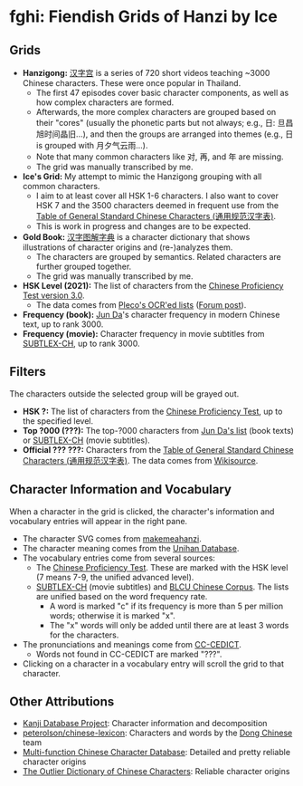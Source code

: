 # fghi: Fiendish Grids of Hanzi by Ice

## Grids

- **Hanzigong:** [汉字宫](https://baike.baidu.com/item/汉字宫) is a series of 720 short videos teaching ~3000 Chinese characters. These were once popular in Thailand.
  - The first 47 episodes cover basic character components, as well as how complex characters are formed.
  - Afterwards, the more complex characters are grouped based on their "cores" (usually the phonetic parts but not always; e.g., 日: 旦昌旭时间晶旧...), and then the groups are arranged into themes (e.g., 日 is grouped with 月夕气云雨...).
  - Note that many common characters like 对, 再, and 年 are missing.
  - The grid was manually transcribed by me.
- **Ice's Grid:** My attempt to mimic the Hanzigong grouping with all common characters.
  - I aim to at least cover all HSK 1-6 characters. I also want to cover HSK 7 and the 3500 characters deemed in frequent use from the [Table of General Standard Chinese Characters (通用规范汉字表)](https://en.wikipedia.org/wiki/Table_of_General_Standard_Chinese_Characters).
  - This is work in progress and changes are to be expected.
- **Gold Book:** [汉字图解字典](https://baike.baidu.com/item/汉字图解字典/5068750) is a character dictionary that shows illustrations of character origins and (re-)analyzes them.
  - The characters are grouped by semantics. Related characters are further grouped together.
  - The grid was manually transcribed by me.
- **HSK Level (2021):** The list of characters from the [Chinese Proficiency Test version 3.0](http://www.moe.gov.cn/jyb_xwfb/gzdt_gzdt/s5987/202103/t20210329_523304.html).
  - The data comes from [Pleco's OCR'ed lists](https://github.com/elkmovie/hsk30) ([Forum post](https://plecoforums.com/threads/hsk-3-0-flashcards.6706/)).
- **Frequency (book):** [Jun Da](https://lingua.mtsu.edu/chinese-computing/statistics/)'s character frequency in modern Chinese text, up to rank 3000.
- **Frequency (movie):** Character frequency in movie subtitles from [SUBTLEX-CH](http://crr.ugent.be/programs-data/subtitle-frequencies/subtlex-ch), up to rank 3000.

## Filters

The characters outside the selected group will be grayed out.

- **HSK ?:** The list of characters from the [Chinese Proficiency Test](https://github.com/elkmovie/hsk30), up to the specified level.
- **Top ?000 (???):** The top-?000 characters from [Jun Da's list](https://lingua.mtsu.edu/chinese-computing/statistics/) (book texts) or [SUBTLEX-CH](http://crr.ugent.be/programs-data/subtitle-frequencies/subtlex-ch) (movie subtitles).
- **Official ??? ???:** Characters from the [Table of General Standard Chinese Characters (通用规范汉字表)](https://en.wikipedia.org/wiki/Table_of_General_Standard_Chinese_Characters). The data comes from [Wikisource](https://zh.wikisource.org/wiki/通用规范汉字表).

## Character Information and Vocabulary

When a character in the grid is clicked, the character's information and vocabulary entries will appear in the right pane.

- The character SVG comes from [makemeahanzi](https://github.com/skishore/makemeahanzi).
- The character meaning comes from the [Unihan Database](https://www.unicode.org/charts/unihan.html).
- The vocabulary entries come from several sources:
  - The [Chinese Proficiency Test](https://github.com/elkmovie/hsk30). These are marked with the HSK level (7 means 7-9, the unified advanced level).
  - [SUBTLEX-CH](http://crr.ugent.be/programs-data/subtitle-frequencies/subtlex-ch) (movie subtitles) and [BLCU Chinese Corpus](https://www.plecoforums.com/threads/word-frequency-list-based-on-a-15-billion-character-corpus-bcc-blcu-chinese-corpus.5859/). The lists are unified based on the word frequency rate.
    - A word is marked "c" if its frequency is more than 5 per million words; otherwise it is marked "x".
    - The "x" words will only be added until there are at least 3 words for the characters.
- The pronunciations and meanings come from [CC-CEDICT](https://www.mdbg.net/chinese/dictionary?page=cc-cedict).
  - Words not found in CC-CEDICT are marked "???".
- Clicking on a character in a vocabulary entry will scroll the grid to that character.

## Other Attributions

- [Kanji Database Project](http://kanji-database.sourceforge.net/): Character information and decomposition
- [peterolson/chinese-lexicon](https://github.com/peterolson/chinese-lexicon/): Characters and words by the [Dong Chinese](https://www.dong-chinese.com) team
- [Multi-function Chinese Character Database](http://humanum.arts.cuhk.edu.hk/Lexis/lexi-mf/): Detailed and pretty reliable character origins
- [The Outlier Dictionary of Chinese Characters](https://www.outlier-linguistics.com/collections/chinese/products/outlier-dictionary-of-chinese-characters): Reliable character origins
